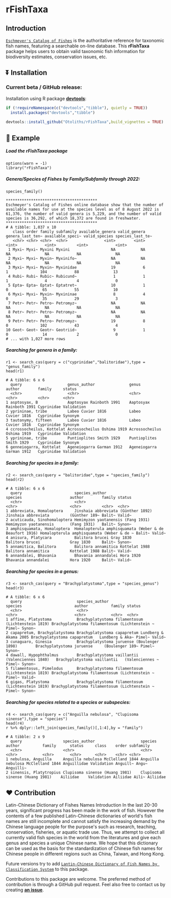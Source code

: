# rFishTaxa 

## Introduction

[`Eschmeyer's Catalog of Fishes`](https://www.calacademy.org/scientists/projects/catalog-of-fishes) is the authoritative reference for taxonomic fish names, featuring a searchable on-line database. This **rFishTaxa** package helps users to obtain valid taxonomic fish information for biodiversity estimates, conservation issues, etc.


## :arrow_double_down: Installation

### Current beta / GitHub release:

Installation using R package
[**devtools**](https://cran.r-project.org/package=devtools):
```r
if (!requireNamespace(c("devtools","tibble"), quietly = TRUE))
  install.packages("devtools","tibble")
    
devtools::install_github("Otoliths/rFishTaxa",build_vignettes = TRUE)

```

## :beginner: Example

##### Load the **rFishTaxa** package

```{r}
options(warn = -1)
library("rFishTaxa")
```

##### Genera/Species of Fishes by Family/Subfamily through 2022:

```{r }
species_family()
```
```
****************************************
Eschmeyer's Catalog of Fishes online database show that the number of available names for use at the species level as of 8 August 2022 is 61,376, the number of valid genera is 5,229, and the number of valid species is 36,292, of which 18,372 are found in freshwater.
****************************************
# A tibble: 1,037 x 10
   class order family subfamily available_genera valid_genera genera_last_ten~ available_speci~ valid_species species_last_te~
   <chr> <chr> <chr>  <chr>                <int>        <int>            <int>            <int>         <int>            <int>
 1 Myxi~ Myxi~ Myxini Myxini                  NA           NA               NA               NA            NA               NA
 2 Myxi~ Myxi~ Myxin~ Myxinifo~               NA           NA               NA               NA            NA               NA
 3 Myxi~ Myxi~ Myxin~ Myxinidae               19            6                1              104            88               13
 4 Rubi~ Rubi~ Rubic~ Rubicund~                1            1                1                4             4                0
 5 Epta~ Epta~ Eptat~ Eptatret~               10            1                0               65            55               10
 6 Myxi~ Myxi~ Myxin~ Myxininae                8            4                0               35            29                3
 7 Petr~ Petr~ Petro~ Petromyz~               NA           NA               NA               NA            NA               NA
 8 Petr~ Petr~ Petro~ Petromyz~               NA           NA               NA               NA            NA               NA
 9 Petr~ Petr~ Petro~ Petromyz~               19            8                0              102            43                4
10 Geot~ Geot~ Geotr~ Geotriid~                9            1                0               14             2                0
# ... with 1,027 more rows
```

##### Searching for genera in a family:

```{r }
r1 <- search_cas(query = c("cyprinidae","balitoridae"),type = "genus_family")
head(r1)
```
```
# A tibble: 6 x 6
  query                    genus_author               genus          author        family     status    
  <chr>                    <chr>                      <chr>          <chr>         <chr>      <chr>     
1 asptosyax, B             Aaptosyax Rainboth 1991    Aaptosyax      Rainboth 1991 Cyprinidae Validation
2 yprininae, tribe         Labeo Cuvier 1816          Labeo          Cuvier 1816   Cyprinidae Synonym   
3 tautonymy, fifteen       Labeo Cuvier 1816          Labeo          Cuvier 1816   Cyprinidae Synonym   
4 ccrossocheilus, Kottelat Acrossocheilus Oshima 1919 Acrossocheilus Oshima 1919   Cyprinidae Validation
5 yprininae, tribe         Puntioplites Smith 1929    Puntioplites   Smith 1929    Cyprinidae Synonym   
6 genneiogarra, Kottelat   Ageneiogarra Garman 1912   Ageneiogarra   Garman 1912   Cyprinidae Validation
```

##### Searching for species in a family:

```{r }
r2 <- search_cas(query = "balitoridae",type = "species_family")
head(r2)
```
```
# A tibble: 6 x 6
  query                       species_author                                         species                     author        family status
  <chr>                       <chr>                                                  <chr>                       <chr>         <chr>  <chr> 
1 abbreviata, Homaloptera     Jinshaia abbreviata (Günther 1892)                     Jinshaia abbreviata         (Günther 189~ Balit~ Valid~
2 acuticauda, Sinohomaloptera Hemimyzon yaotanensis (Fang 1931)                      Hemimyzon yaotanensis       (Fang 1931)   Balit~ Synon~
3 amphisquamata, Homaloptera  Homalopterula amphisquamata (Weber & de Beaufort 1916) Homalopterula amphisquamata (Weber & de ~ Balit~ Valid~
4 anisura, Platycara          Balitora brucei Gray 1830                              Balitora brucei             Gray 1830     Balit~ Synon~
5 annamitica, Balitora        Balitora annamitica Kottelat 1988                      Balitora annamitica         Kottelat 1988 Balit~ Valid~
6 annandalei, Bhavania        Bhavania annandalei Hora 1920                          Bhavania annandalei         Hora 1920     Balit~ Valid~
```

##### Searching for species in a genus:

```{r}
r3 <- search_cas(query = "Brachyplatystoma",type = "species_genus")
head(r3)
```
```
# A tibble: 6 x 6
  query                        species_author                                    species                       author          family status
  <chr>                        <chr>                                             <chr>                         <chr>           <chr>  <chr> 
1 affine, Platystoma           Brachyplatystoma filamentosum (Lichtenstein 1819) Brachyplatystoma filamentosum (Lichtenstein ~ Pimel~ Synon~
2 capapretum, Brachyplatystoma Brachyplatystoma capapretum Lundberg & Akama 2005 Brachyplatystoma capapretum   Lundberg & Aka~ Pimel~ Valid~
3 cunaguaro, Ginesia           Brachyplatystoma juruense (Boulenger 1898)        Brachyplatystoma juruense     (Boulenger 189~ Pimel~ Synon~
4 dawall, Hypophthalmus        Brachyplatystoma vaillantii (Valenciennes 1840)   Brachyplatystoma vaillantii   (Valenciennes ~ Pimel~ Synon~
5 filamentosus, Pimelodus      Brachyplatystoma filamentosum (Lichtenstein 1819) Brachyplatystoma filamentosum (Lichtenstein ~ Pimel~ Valid~
6 gigas, Platystoma            Brachyplatystoma filamentosum (Lichtenstein 1819) Brachyplatystoma filamentosum (Lichtenstein ~ Pimel~ Synon~
```


##### Searching for species related to a species or subspecies:

```{r }
r4 <- search_cas(query = c("Anguilla nebulosa", "Clupisoma sinense"),type = "species")
head(r4)
r %>% dplyr::left_join(species_family()[,1:4],by = "family")
```
```
# A tibble: 2 x 9
  query                  species_author                    species           author          family      status     class    order subfamily
  <chr>                  <chr>                             <chr>             <chr>           <chr>       <chr>      <chr>    <chr> <chr>    
1 nebulosa, Anguilla     Anguilla nebulosa McClelland 1844 Anguilla nebulosa McClelland 1844 Anguillidae Validation Anguill~ Angu~ Anguilli~
2 sinensis, Platytropius Clupisoma sinense (Huang 1981)    Clupisoma sinense (Huang 1981)    Ailiidae    Validation Ailiidae Aili~ Ailiidae 
```

## :heart: Contribution

Latin-Chinese Dictionary of Fishes Names Introduction In the last 20-30 years, significant progress has been made in the work of fish. However the contents of a few published Latin-Chinese dictionaries of world's fish names are still incomplete and cannot satisfy the increasing demand by the Chinese language people for the purpose's such as research, teaching, conservation, fisheries, or aquatic trade use. Thus, we attempt to collect all currently valid fish species in the world from the literatures and give each genus and species a unique Chinese name. We hope that this dictionary can be used as the basis for the standardization of Chinese fish names for Chinese people in different regions such as China, Taiwan, and Hong Kong.

Future versions try to add [`Lantin-Chinese Dictionary of Fish Names by Classification System`](http://www.taiwan-fisheries.com.tw/news-preface-2e.htm) to this package.


Contributions to this package are welcome. 
The preferred method of contribution is through a GitHub pull request. 
Feel also free to contact us by creating [**an issue**](https://github.com/Otoliths/rFishTaxa/issues).
